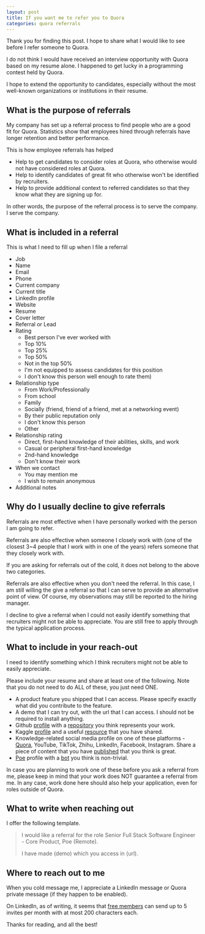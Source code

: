 ```yaml
---
layout: post
title: If you want me to refer you to Quora
categories: quora referrals
---
```

Thank you for finding this post. I hope to share what I would like to see before I refer someone to Quora.

I do not think I would have received an interview opportunity with Quora based on my resume alone. I happened to get lucky in a programming contest held by Quora.

I hope to extend the opportunity to candidates, especially without the most well-known organizations or institutions in their resume.


## What is the purpose of referrals

My company has set up a referral process to find people who are a good fit for Quora. Statistics show that employees hired through referrals have longer retention and better performance.

This is how employee referrals has helped

- Help to get candidates to consider roles at Quora, who otherwise would not have considered roles at Quora.
- Help to identify candidates of great fit who otherwise won't be identified by recruiters.
- Help to provide additional context to referred candidates so that they know what they are signing up for.

In other words, the purpose of the referral process is to serve the company. I serve the company.


## What is included in a referral

This is what I need to fill up when I file a referral

- Job
- Name
- Email
- Phone
- Current company
- Current title
- LinkedIn profile
- Website
- Resume
- Cover letter
- Referral or Lead
- Rating
	- Best person I've ever worked with
	- Top 10%
	- Top 25%
	- Top 50%
	- Not in the top 50%
	- I'm not equipped to assess candidates for this position
	- I don't know this person well enough to rate them)
- Relationship type
	- From Work/Professionally
	- From school
	- Family
	- Socially (friend, friend of a friend, met at a networking event)
	- By their public reputation only
	- I don't know this person
	- Other
- Relationship rating
	- Direct, first-hand knowledge of their abilities, skills, and work
	- Casual or peripheral first-hand knowledge
	- 2nd-hand knowledge
	- Don't know their work
- When we contact
	- You may mention me
	- I wish to remain anonymous
- Additional notes



## Why do I usually decline to give referrals

Referrals are most effective when I have personally worked with the person I am going to refer.

Referrals are also effective when someone I closely work with (one of the closest 3~4 people that I work with in one of the years) refers someone that they closely work with.

If you are asking for referrals out of the cold, it does not belong to the above two categories.

Referrals are also effective when you don't need the referral. In this case, I am still willing the give a referral so that I can serve to provide an alternative point of view. Of course, my observations may still be reported to the hiring manager.

I decline to give a referral when I could not easily identify something that recruiters might not be able to appreciate. You are still free to apply through the typical application process.


## What to include in your reach-out

I need to identify something which I think recruiters might not be able to easily appreciate.

Please include your resume and share at least one of the following. Note that you do not need to do ALL of these, you just need ONE.

- A product feature you shipped that I can access. Please specify exactly what did you contribute to the feature.
- A demo that I can try out, with the url that I can access. I should not be required to install anything.
- Github [profile]() with a [repository](https://github.com/tonghuikang/automatic-prompt-engineer) you think represents your work.
- Kaggle [profile](https://www.kaggle.com/huikang) and a useful [resource](https://www.kaggle.com/competitions/konwinski-prize/discussion/553294) that you have shared.
- Knowledge-related social media profile on one of these platforms - [Quora](https://www.quora.com/profile/Tong-Hui-Kang-1), YouTube, TikTok, Zhihu, LinkedIn, Facebook, Instagram. Share a piece of content that you have [published](https://www.quora.com/How-do-you-think-reinforcement-fine-tuning-was-implemented/answer/Tong-Hui-Kang-1) that you think is great.
- [Poe](https://poe.com/huikang) profile with a [bot](https://poe.com/ChineseStatement) you think is non-trivial.

In case you are planning to work one of these before you ask a referral from me, please keep in mind that your work does NOT guarantee a referral from me. In any case, work done here should also help your application, even for roles outside of Quora.


## What to write when reaching out

I offer the following template.


>I would like a referral for the role Senior Full Stack Software Engineer - Core Product, Poe (Remote).
>
>I have made (demo) which you access in (url).



## Where to reach out to me

When you cold message me, I appreciate a LinkedIn message or Quora private message (if they happen to be enabled).

On LinkedIn, as of writing, it seems that [free members](https://www.reddit.com/r/linkedin/comments/175xw5v/5_free_personalized_invitations_per_month/) can send up to 5 invites per month with at most 200 characters each.

Thanks for reading, and all the best!